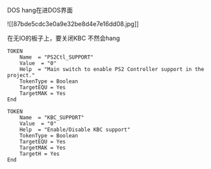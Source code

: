 DOS hang在进DOS界面

![[87bde5cdc3e0a9e32be8d4e7e16dd08.jpg]]

在无IO的板子上，要关闭KBC 不然会hang

```SDL
TOKEN
    Name  = "PS2Ctl_SUPPORT"
    Value  = "0"
    Help  = "Main switch to enable PS2 Controller support in the project."
    TokenType = Boolean
    TargetEQU = Yes
    TargetMAK = Yes
End

TOKEN
    Name  = "KBC_SUPPORT"
    Value  = "0"
    Help  = "Enable/Disable KBC support"
    TokenType = Boolean
    TargetEQU = Yes
    TargetMAK = Yes
    TargetH = Yes  
End
```